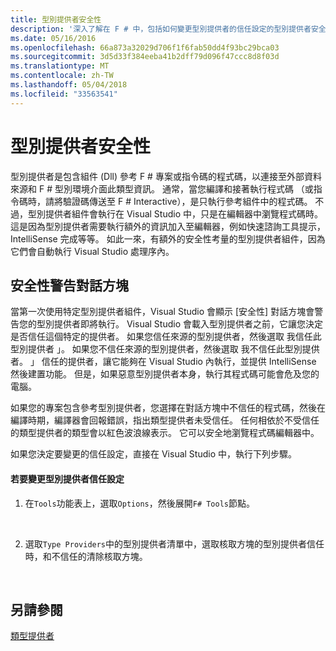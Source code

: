 ```yaml
---
title: 型別提供者安全性
description: '深入了解在 F # 中，包括如何變更型別提供者的信任設定的型別提供者安全性。'
ms.date: 05/16/2016
ms.openlocfilehash: 66a873a32029d706f1f6fab50dd4f93bc29bca03
ms.sourcegitcommit: 3d5d33f384eeba41b2dff79d096f47ccc8d8f03d
ms.translationtype: MT
ms.contentlocale: zh-TW
ms.lasthandoff: 05/04/2018
ms.locfileid: "33563541"
---
```

# <a name="type-provider-security"></a>型別提供者安全性

型別提供者是包含組件 (Dll) 參考 F # 專案或指令碼的程式碼，以連接至外部資料來源和 F # 型別環境介面此類型資訊。 通常，當您編譯和接著執行程式碼 （或指令碼時，請將驗證碼傳送至 F # Interactive），是只執行參考組件中的程式碼。 不過，型別提供者組件會執行在 Visual Studio 中，只是在編輯器中瀏覽程式碼時。 這是因為型別提供者需要執行額外的資訊加入至編輯器，例如快速諮詢工具提示，IntelliSense 完成等等。 如此一來，有額外的安全性考量的型別提供者組件，因為它們會自動執行 Visual Studio 處理序內。


## <a name="security-warning-dialog"></a>安全性警告對話方塊
當第一次使用特定型別提供者組件，Visual Studio 會顯示 [安全性] 對話方塊會警告您的型別提供者即將執行。 Visual Studio 會載入型別提供者之前，它讓您決定是否信任這個特定的提供者。 如果您信任來源的型別提供者，然後選取 我信任此型別提供者 」。 如果您不信任來源的型別提供者，然後選取 我不信任此型別提供者。 」 信任的提供者，讓它能夠在 Visual Studio 內執行，並提供 IntelliSense 然後建置功能。 但是，如果惡意型別提供者本身，執行其程式碼可能會危及您的電腦。

如果您的專案包含參考型別提供者，您選擇在對話方塊中不信任的程式碼，然後在編譯時期，編譯器會回報錯誤，指出類型提供者未受信任。 任何相依於不受信任的類型提供者的類型會以紅色波浪線表示。 它可以安全地瀏覽程式碼編輯器中。

如果您決定要變更的信任設定，直接在 Visual Studio 中，執行下列步驟。


#### <a name="to-change-the-trust-settings-for-type-providers"></a>若要變更型別提供者信任設定

1. 在`Tools`功能表上，選取`Options`，然後展開`F# Tools`節點。
<br />

2. 選取`Type Providers`中的型別提供者清單中，選取核取方塊的型別提供者信任時，和不信任的清除核取方塊。
<br />


## <a name="see-also"></a>另請參閱
[類型提供者](index.md)

